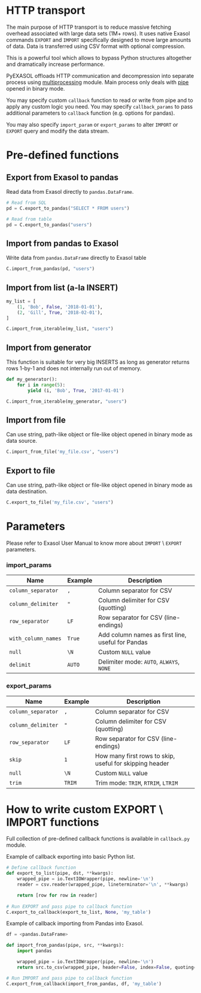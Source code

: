# HTTP transport

The main purpose of HTTP transport is to reduce massive fetching overhead associated with large data sets (1M+ rows). It uses native Exasol commands `EXPORT` and `IMPORT` specifically designed to move large amounts of data. Data is transferred using CSV format with optional compression.

This is a powerful tool which allows to bypass Python structures altogether and dramatically increase performance.

PyEXASOL offloads HTTP communication and decompression into separate process using [multiprocessing](https://docs.python.org/3/library/multiprocessing.html) module. Main process only deals with [pipe](https://docs.python.org/3/library/os.html#os.pipe) opened in binary mode.

You may specify custom `callback` function to read or write from pipe and to apply any custom logic you need. You may specify `callback_params` to pass additional parameters to `callback` function (e.g. options for pandas).

You may also specify `import_param` or `export_params` to alter `IMPORT` or `EXPORT` query and modify the data stream.

# Pre-defined functions

## Export from Exasol to pandas
Read data from Exasol directly to `pandas.DataFrame`.

```python
# Read from SQL
pd = C.export_to_pandas("SELECT * FROM users")

# Read from table
pd = C.export_to_pandas("users")
```

## Import from pandas to Exasol
Write data from `pandas.DataFrame` directly to Exasol table

```python
C.import_from_pandas(pd, "users")
```

## Import from list (a-la INSERT)

```python
my_list = [
    (1, 'Bob', False, '2018-01-01'),
    (2, 'Gill', True, '2018-02-01'),
]

C.import_from_iterable(my_list, "users")
```

## Import from generator
This function is suitable for very big INSERTS as long as generator returns rows 1-by-1 and does not internally run out of memory.

```python
def my_generator():
    for i in range(5):
        yield (i, 'Bob', True, '2017-01-01')

C.import_from_iterable(my_generator, "users")
```

## Import from file
Can use string, path-like object or file-like object opened in binary mode as data source.
```python
C.import_from_file('my_file.csv', "users")
```

## Export to file
Can use string, path-like object or file-like object opened in binary mode as data destination.
```python
C.export_to_file('my_file.csv', "users")
```

# Parameters

Please refer to Exasol User Manual to know more about `IMPORT` \ `EXPORT` parameters.

### import_params
| Name | Example | Description |
| --- | --- | --- |
| `column_separator` | `,` | Column separator for CSV |
| `column_delimiter` | `"` | Column delimiter for CSV (quotting) |
| `row_separator` | `LF` | Row separator for CSV (line-endings) |
| `with_column_names` | `True` | Add column names as first line, useful for Pandas |
| `null` | `\N` | Custom `NULL` value |
| `delimit` | `AUTO` | Delimiter mode: `AUTO`, `ALWAYS`, `NONE` |

### export_params
| Name | Example | Description |
| --- | --- | --- |
| `column_separator` | `,` | Column separator for CSV |
| `column_delimiter` | `"` | Column delimiter for CSV (quotting) |
| `row_separator` | `LF` | Row separator for CSV (line-endings) |
| `skip` | `1` | How many first rows to skip, useful for skipping header |
| `null` | `\N` | Custom `NULL` value |
| `trim` | `TRIM` | Trim mode: `TRIM`, `RTRIM`, `LTRIM` |

# How to write custom EXPORT \ IMPORT functions

Full collection of pre-defined callback functions is available in `callback.py` module.

Example of callback exporting into basic Python list.

```python
# Define callback function
def export_to_list(pipe, dst, **kwargs):
    wrapped_pipe = io.TextIOWrapper(pipe, newline='\n')
    reader = csv.reader(wrapped_pipe, lineterminator='\n', **kwargs)

    return [row for row in reader]
    
# Run EXPORT and pass pipe to callback function
C.export_to_callback(export_to_list, None, 'my_table')
```

Example of callback importing from Pandas into Exasol.

```python
df = <pandas.DataFrame>

def import_from_pandas(pipe, src, **kwargs):
    import pandas

    wrapped_pipe = io.TextIOWrapper(pipe, newline='\n')
    return src.to_csv(wrapped_pipe, header=False, index=False, quoting=csv.QUOTE_NONNUMERIC, **kwargs)

# Run IMPORT and pass pipe to callback function
C.export_from_callback(import_from_pandas, df, 'my_table')
```
